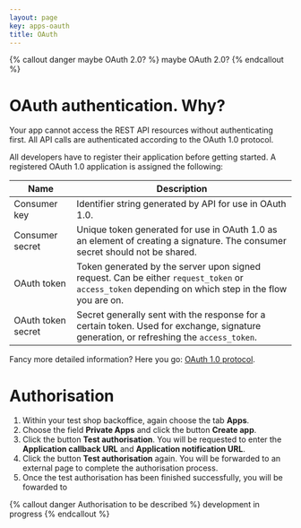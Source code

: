 ```yaml
---
layout: page
key: apps-oauth
title: OAuth
---
```


{% callout danger maybe OAuth 2.0? %}
  maybe OAuth 2.0?
{% endcallout %}

# OAuth authentication. Why?
Your app cannot access the REST API resources without authenticating first. All API calls are authenticated according to the OAuth 1.0 protocol.

All developers have to register their application before getting started. A registered OAuth 1.0 application is assigned the following:

| Name               | Description                                                                                                                                        |
|--------------------|----------------------------------------------------------------------------------------------------------------------------------------------------|
| Consumer key       | Identifier string generated by API for use in OAuth 1.0.                                                                                           |
| Consumer secret    | Unique token generated for use in OAuth 1.0 as an element of creating a signature. The consumer secret should not be shared.                       |
| OAuth token        | Token generated by the server upon signed request. Can be either `request_token` or `access_token` depending on which step in the flow you are on. |
| OAuth token secret | Secret generally sent with the response for a certain token. Used for exchange, signature generation, or refreshing the `access_token`.            |

Fancy more detailed information? Here you go: [OAuth 1.0 protocol](https://tools.ietf.org/html/rfc5849).

# Authorisation

1. Within your test shop backoffice, again choose the tab **Apps**.
2. Choose the field **Private Apps** and click the button **Create app**.
3. Click the button **Test authorisation**. You will be requested to enter the **Application callback URL** and **Application notification URL**.
4. Click the button **Test authorisation** again. You will be forwarded to an external page to complete the authorisation process.
5. Once the test authorisation has been finished successfully, you will be fowarded to

{% callout danger Authorisation to be described %}
  development in progress
{% endcallout %}
